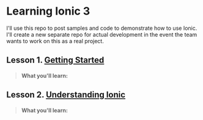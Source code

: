 # Learning Ionic 3

I'll use this repo to post samples and code to demonstrate how to use Ionic.  I'll create a new separate repo for actual development in the event the team wants to work on this as a real project.  

## Lesson 1. [Getting Started](https://github.com/jmeade11/mustlovedogs/blob/master/lesson1.md)

>#### What you'll learn:
>

## Lesson 2. [Understanding Ionic](https://github.com/jmeade11/mustlovedogs/blob/master/lesson2.md)

>#### What you'll learn:
>
